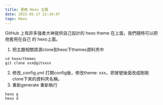 ```yaml
---
title: 更換 Hexo 主題
date: 2015-05-17 22:34:47
tags: Hexo
---
```

GitHub 上有許多強者大神提供自己設計的 hexo theme 在上面，我們隨時可以把他套用在自己 的 hexo上面。
<!--more-->
1. 把主題相關資源clone到hexo下themes資料夾中
 ```
 cd hexo/themes
 git clone xxx@gitxxxx
 ```
2. 修改_config.yml
 打開config後，修改theme: xxx，把冒號後面改成剛剛clone下來的資料夾名稱。
3. 重新generate
 重新執行
 ```
 hexo g
 hexo d
 ```
